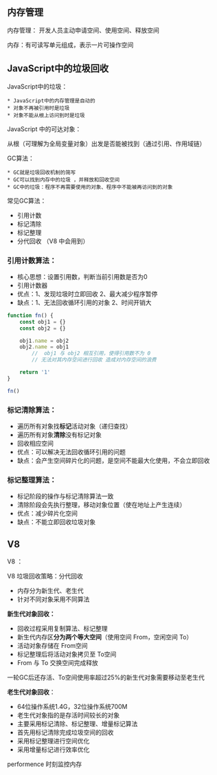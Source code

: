 ## 内存管理

内存管理： 开发人员主动申请空间、使用空间、释放空间

内存：有可读写单元组成，表示一片可操作空间

## JavaScript中的垃圾回收

JavaScript中的垃圾：

	* JavaScript中的内存管理是自动的
	* 对象不再被引用时是垃圾
	* 对象不能从根上访问到时是垃圾

JavaScript 中的可达对象：

​	从根（可理解为全局变量对象）出发是否能被找到（通过引用、作用域链）



GC算法：

	* GC就是垃圾回收机制的简写
	* GC可以找到内存中的垃圾 ，并释放和回收空间
	* GC中的垃圾：程序不再需要使用的对象、程序中不能被再访问到的对象

常见GC算法：

* 引用计数
* 标记清除
* 标记整理
* 分代回收 （V8 中会用到）



### 引用计数算法：

* 核心思想：设置引用数，判断当前引用数是否为0
* 引用计数器
* 优点：1、发现垃圾时立即回收   2、最大减少程序暂停
* 缺点：1、无法回收循环引用的对象  2、时间开销大

~~~js
function fn() {
    const obj1 = {}
    const obj2 = {}

    obj1.name = obj2
    obj2.name = obj1
        //  obj1 与 obj2 相互引用，使得引用数不为 0  
        // 无法对其内存空间进行回收 造成对内存空间的浪费

    return '1'
}

fn()
~~~

### 标记清除算法：

* 遍历所有对象找**标记**活动对象（递归查找）
* 遍历所有对象**清除**没有标记对象
* 回收相应空间
* 优点：可以解决无法回收循环引用的问题
* 缺点：会产生空间碎片化的问题，是空间不能最大化使用，不会立即回收 

### 标记整理算法：

* 标记阶段的操作与标记清除算法一致
* 清除阶段会先执行整理，移动对象位置（使在地址上产生连续）
* 优点：减少碎片化空间
* 缺点：不能立即回收垃圾对象

## V8

V8 ：

V8 垃圾回收策略：分代回收

* 内存分为新生代、老生代
* 针对不同对象采用不同算法

**新生代对象回收：**

* 回收过程采用复制算法、标记整理
* 新生代内存区**分为两个等大空间**（使用空间 From，空闲空间 To）
* 活动对象存储在 From空间
* 标记整理后将活动对象拷贝至 To空间
* From 与 To 交换空间完成释放

一轮GC后还存活、To空间使用率超过25%的新生代对象需要移动至老生代

**老生代对象回收**：

* 64位操作系统1.4G，32位操作系统700M
* 老生代对象指的是存活时间较长的对象
* 主要采用标记清除、标记整理、增量标记算法
* 首先用标记清除完成垃圾空间的回收
* 采用标记整理进行空间优化
* 采用增量标记进行效率优化

performence 时刻监控内存

